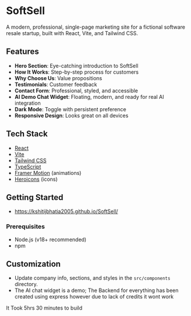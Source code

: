 # SoftSell

A modern, professional, single-page marketing site for a fictional software resale startup, built with React, Vite, and Tailwind CSS.

## Features
- **Hero Section**: Eye-catching introduction to SoftSell
- **How It Works**: Step-by-step process for customers
- **Why Choose Us**: Value propositions
- **Testimonials**: Customer feedback
- **Contact Form**: Professional, styled, and accessible
- **AI Demo Chat Widget**: Floating, modern, and ready for real AI integration
- **Dark Mode**: Toggle with persistent preference
- **Responsive Design**: Looks great on all devices

## Tech Stack
- [React](https://react.dev/)
- [Vite](https://vitejs.dev/)
- [Tailwind CSS](https://tailwindcss.com/)
- [TypeScript](https://www.typescriptlang.org/)
- [Framer Motion](https://www.framer.com/motion/) (animations)
- [Heroicons](https://heroicons.com/) (icons)

## Getting Started
- https://kshitijbhatia2005.github.io/SoftSell/
### Prerequisites
- Node.js (v18+ recommended)
- npm



## Customization
- Update company info, sections, and styles in the `src/components` directory.
- The AI chat widget is a demo; The Backend for everything has been created using express however due to lack of credits it wont work


It Took 5hrs 30 minutes to build 

